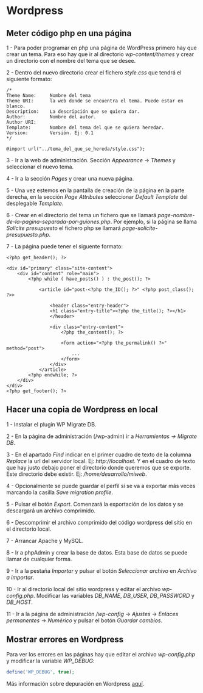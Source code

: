 # Wordpress


## Meter código php en una página

1 - Para poder programar en php una página de WordPress primero hay que crear un tema. Para eso hay que ir al directorio *wp-content/themes* y crear un directorio con el nombre del tema que se desee.

2 - Dentro del nuevo directorio crear el fichero *style.css* que tendrá el siguiente formato:

```
/*
Theme Name:     Nombre del tema
Theme URI:      la web donde se encuentra el tema. Puede estar en blanco.
Description:    La descripción que se quiera dar.
Author:         Nombre del autor.
Author URI:     
Template:       Nombre del tema del que se quiera heredar.
Version:        Versión. Ej: 0.1
*/

@import url("../tema_del_que_se_hereda/style.css");

```

3 - Ir a la web de administración. Sección *Appearance* -> *Themes* y seleccionar el nuevo tema.

4 - Ir a la sección *Pages* y crear una nueva página.

5 - Una vez estemos en la pantalla de creación de la página en la parte derecha, en la sección *Page Attributes* seleccionar *Default Template* del desplegable *Template*.

6 - Crear en el directorio del tema un fichero que se llamará *page-nombre-de-la-pagina-separada-por-guiones.php*. Por ejemplo, si la página se llama *Solicite presupuesto* el fichero php se llamará *page-solicite-presupuesto.php*.

7 - La página puede tener el siguente formato:

```
<?php get_header(); ?>

<div id="primary" class="site-content">
    <div id="content" role="main">
	    <?php while ( have_posts() ) : the_post(); ?>
	
	        <article id="post-<?php the_ID(); ?>" <?php post_class(); ?>>
	
	            <header class="entry-header">
	            <h1 class="entry-title"><?php the_title(); ?></h1>
	            </header>
	
	            <div class="entry-content">
	                <?php the_content(); ?>
	
	                <form action="<?php the_permalink() ?>" method="post">
	                    ...
	                </form>
	            </div>
	        </article>
	    <?php endwhile; ?>
    </div>
</div>
<?php get_footer(); ?>

```


## Hacer una copia de Wordpress en local

1 - Instalar el plugin WP Migrate DB.

2 - En la página de administración (/wp-admin) ir a *Herramientas -> Migrate DB*.

3 - En el apartado *Find* indicar en el primer cuadro de texto de la columna *Replace* la url del servidor local. Ej: *http://localhost*. Y en el cuadro de texto que hay justo debajo poner el directorio donde queremos que se exporte. Este directorio debe existir. Ej: */home/desarrollo/miweb*.

4 - Opcionalmente se puede guardar el perfil si se va a exportar más veces marcando la casilla *Save migration profile*.

5 - Pulsar el botón *Export*. Comenzará la exportación de los datos y se descargará un archivo comprimido.

6 - Descomprimir el archivo comprimido del código wordpress del sitio en el directorio local.

7 - Arrancar Apache y MySQL.

8 - Ir a phpAdmin y crear la base de datos. Esta base de datos se puede llamar de cualquier forma.

9 - Ir a la pestaña *Importar* y pulsar el botón *Seleccionar archivo* en *Archivo a importar*.

10 - Ir al directorio local del sitio wordpress y editar el archivo *wp-config.php*. Modificar las variables *DB_NAME*, *DB_USER*, *DB_PASSWORD* y *DB_HOST*.

11 - Ir a la página de administración */wp-config* -> *Ajustes* -> *Enlaces permanentes* -> *Numérico* y pulsar el botón *Guardar cambios*.


## Mostrar errores en Wordpress

Para ver los errores en las páginas hay que editar el archivo *wp-config.php* y modificar la variable *WP_DEBUG*:

```php
define('WP_DEBUG', true);
```

Más información sobre depuración en Wordpress [aquí](https://codex.wordpress.org/Debugging_in_WordPress).